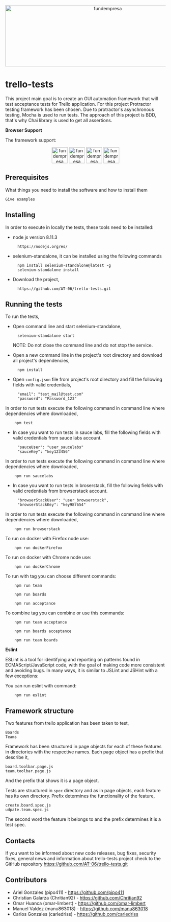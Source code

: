 <p align="center">
  <a href="http://trello.com/">
  <img alt="fundempresa" width="628" height="192" src="http://www.freelogovectors.net/wp-content/uploads/2017/03/trello-logo.png" />
  </a>
</p>

# trello-tests

This project main goal is to create an GUI automation framework that will test acceptance tests for Trello application.
For this project Protractor testing framework has been chosen. Due to protractor's asynchronous testing, Mocha is used to run tests. 
The approach of this project is BDD, that's why Chai library is used to get all assertions. 

**Browser Support**

The framework support:

<p align="center">
  <img alt="fundempresa" width="50" height="50" src="https://vignette.wikia.nocookie.net/mipequeoponyfanlabor/images/8/8b/Mozilla-firefox-vector-logo.png/revision/latest?cb=20130410042340&path-prefix=es" />
  <img alt="fundempresa" width="50" height="50" src="https://cdn.icon-icons.com/icons2/1381/PNG/512/googlechrome_93595.png" />
  <img alt="fundempresa" width="50" height="50" src="https://encrypted-tbn0.gstatic.com/images?q=tbn:ANd9GcS2AwozGF0Gx6Z3zOy11nfS6R0oGIBnvwySJUajcSSTfNztaG3H" />
  <img alt="fundempresa" width="50" height="50" src="http://icons.iconarchive.com/icons/johanchalibert/mac-osx-yosemite/1024/safari-icon.png" />
  </a>
</p>



**Prerequisites**
-
What things you need to install the software and how to install them

    Give examples
    
**Installing**
-
In order to execute in locally the tests, these tools need to be installed:
- node js version 8.11.3
        
        https://nodejs.org/es/
    
- selenium-standalone, it can be installed using the following commands
    
        npm install selenium-standalone@latest -g   
        selenium-standalone install       

- Download the project,
        
        https://github.com/AT-06/trello-tests.git
                          
**Running the tests**
-
To run the tests,

- Open command line and start selenium-standalone,
        
        selenium-standalone start        
    NOTE: Do not close the command line and do not stop the service.

- Open a new command line in the project's root directory and download all project's dependencies,
      
        npm install

- Open `config.json` file from project's root directory and fill the following fields with valid credentials, 
        
        "email": "test_mail@test.com"
        "password": "Password_123"
In order to run tests execute the following command in command line where dependencies where downloaded,

        npm test        
- In case you want to run tests in sauce labs, fill the following fields with valid credentials from sauce labs account.
        
        "sauceUser": "user_saucelabs"
        "sauceKey": "key123456"
In order to run tests execute the following command in command line where dependencies where downloaded,
        
        npm run saucelabs        
- In case you want to run tests in broserstack, fill the following fields with valid credentials from browserstack account.
         
        "browserStackUser": "user_browserstack",
        "browserStackKey": "key987654"    
In order to run tests execute the following command in command line where dependencies where downloaded,

        npm run browserstack        

To run on docker with Firefox node use:

        npm run dockerFirefox
            
To run on docker with Chrome node use:

        npm run dockerChrome
            
To run with tag you can choose different commands:

        npm run team
       
        npm run boards
        
        npm run acceptance 
        
To combine tag you can combine or use this commands:

        npm run team acceptance
        
        npm run boards acceptance
        
        npm run team boards
       
**Eslint**
    
ESLint is a tool for identifying and reporting on patterns found in ECMAScript/JavaScript code, with the goal of making code more consistent and avoiding bugs. In many ways, it is similar to JSLint and JSHint with a few exceptions:

You can run eslint with command:

        npm run eslint

**Framework structure**
-
Two features from trello application has been taken to test,

    Boards
    Teams
Framework has been structured in page objects for each of these features in directories with the respective names.
Each page object has a prefix that describe it,
    
    board.toolbar.page.js
    team.toolbar.page.js
And the prefix that shows it is a page object.

Tests are structured in `spec` directory and as in page objects, each feature has its own directory.
Prefix determines the functionality of the feature,
    
    create.board.spec.js
    udpate.team.spec.js
The second word the feature it belongs to and the prefix determines it is a test spec. 

**Contacts**
-
If you want to be informed about new code releases, bug fixes, security fixes, general news and information about
trello-tests project check to the GitHub repository https://github.com/AT-06/trello-tests.git

**Contributors**
-
- Ariel Gonzales (pipo411) - https://github.com/pipo411
- Christian Galarza (Chritian92) - https://github.com/Chritian92
- Omar Huanca (omar-limbert) - https://github.com/omar-limbert
- Manuel Valdez (manu863018) - https://github.com/manu863018
- Carlos Gonzales (carledriss) - https://github.com/carledriss


